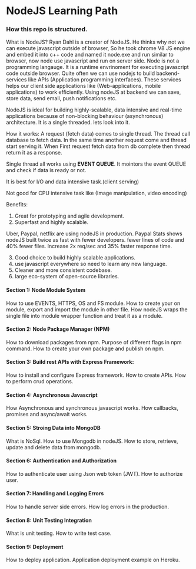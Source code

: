 # NodeJS Learning Path

### How this repo is structured.

What is NodeJS?
Ryan Dahl is a creator of NodeJS. He thinks why not we can execute javascript outside of browser, So he took chrome V8 JS engine and embed it into c++ code and named it node.exe and run similar to browser, now node use javascript and run on server side. Node is not a programming langauge. It is a runtime envrinoment for executing javascript code outside browser. Quite often we can use nodejs to build backend-services like APIs (Application programming interfaces). These services helps our client side applications like (Web-applications, mobile applications) to work efficiently. Using nodeJS at backend we can save, store data, send email, push notifications etc.

NodeJS is ideal for building highly-scalable, data intensive and real-time applications because of non-blocking behaviour (asynchronous) architecture.
It is a single threaded. lets look into it. 

How it works:
A request (fetch data) comes to single thread. The thread call database to fetch data. In the same time another request come and thread start serving it. When First request fetch data from db complete then thread return it as a response.

Single thread all works using **EVENT QUEUE**. It mointors the event QUEUE and check if data is ready or not.

It is best for I/O and data intensive task.(client serving)

Not good for CPU intensive task like (Image manipulation, video encoding)


Benefits:
1) Great for prototyping and agile development.
2) Superfast and highly scalable.

Uber, Paypal, netflix are using nodeJS in production.
Paypal Stats shows nodeJS built twice as fast with fewer developers.
fewer lines of code and 40% fewer files.
Increase 2x req/sec and 35% faster response time.

3) Good choice to build highly scalable applications.
4) use javascript everywhere so need to learn any new language. 
5) Cleaner and more consistent codebase.
6) large eco-system of open-source libraries.



#### Section 1: Node Module System
How to use EVENTS, HTTPS, OS and FS module.
How to create your on module, export and import the module in other file.
How nodeJS wraps the single file into module wrapper function and treat it as a module.

#### Section 2: Node Package Manager (NPM)
How to download packages from npm.
Purpose of different flags in npm command.
How to create your own package and publish on npm.

#### Section 3: Build rest APIs with Express Framework:
How to install and configure Express framework.
How to create APIs.
How to perform crud operations.

#### Section 4: Asynchronous Javascript

How Asynchronous and synchronous javascript works.
How callbacks, promises and async/await works.

#### Section 5: Stroing Data into MongoDB
What is NoSql.
How to use Mongodb in nodeJS.
How to store, retrieve, update and delete data from mongodb.

#### Section 6: Authentication and Authorization
How to authenticate user using Json web token (JWT).
How to authorize user.

#### Section 7: Handling and Logging Errors
How to handle server side errors.
How log errors in the production.

#### Section 8: Unit Testing Integration
What is unit testing.
How to write test case.

#### Section 9: Deployment 
How to deploy application.
Application deployment example on Heroku.
